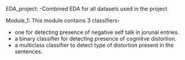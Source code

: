 EDA_project:
-Combined EDA for all datasets used in the project

Module_1:
This module contains 3 classifiers- 
- one for detecting presence of negative self talk in jorunal entries.
- a binary classifier for detecting presence of cogniitve distortion.
- a multiclass classifier to detect type of distortion present in the sentences.
